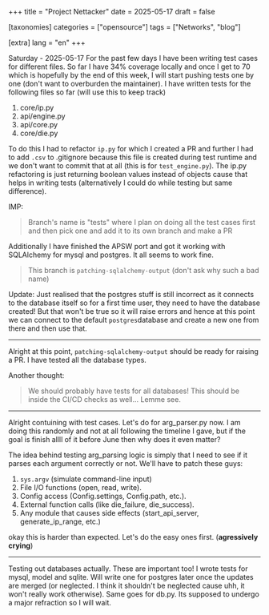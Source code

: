 +++
title = "Project Nettacker"
date = 2025-05-17
draft = false

[taxonomies]
categories = ["opensource"]
tags = ["Networks", "blog"]

[extra]
lang = "en"
+++

Saturday - 2025-05-17
For the past few days I have been writing test cases for different files. So far I have 34% coverage locally and once I get to 70 which is hopefully by the end of this week, I will start pushing tests one by one (don't want to overburden the maintainer). I have written tests for the following files so far (will use this to keep track)

1. core/ip.py
2. api/engine.py
3. api/core.py
4. core/die.py

To do this I had to refactor `ip.py` for which I created a PR and further I had to add `.csv` to .gitignore because this file is created during test runtime and we don't want to commit that at all (this is for `test_engine.py`). The ip.py refactoring is just returning boolean values instead of objects cause that helps in writing tests (alternatively I could do while testing but same difference).


IMP:
> Branch's name is "tests" where I plan on doing all the test cases first and then pick one and add it to its own branch and make a PR

Additionally I have finished the APSW port and got it working with SQLAlchemy for mysql and postgres. It all seems to work fine.

> This branch is `patching-sqlalchemy-output` (don't ask why such a bad name)

Update: Just realised that the postgres stuff is still incorrect as it connects to the database itself so for a first time user, they need to have the database created! But that won't be true so it will raise errors and hence at this point we can connect to the default `postgres`database and create a new one from there and then use that.

---

Alright at this point, `patching-sqlalchemy-output` should be ready for raising a PR. I have tested all the database types.

Another thought:
> We should probably have tests for all databases! This should be inside the CI/CD checks as well... Lemme see.

---

Alright contuining with test cases. Let's do for arg_parser.py now. I am doing this randomly and not at all following the timeline I gave, but if the goal is finish allll of it before June then why does it even matter?


The idea behind testing arg_parsing logic is simply that I need to see if it parses each argument correctly or not. We'll have to patch these guys:

1. `sys.argv` (simulate command-line input)
2. File I/O functions (open, read, write).
3. Config access (Config.settings, Config.path, etc.).
4. External function calls (like die_failure, die_success).
5. Any module that causes side effects (start_api_server, generate_ip_range, etc.)

okay this is harder than expected. Let's do the easy ones first. (**agressively crying**)

---

Testing out databases actually. These are important too! I wrote tests for mysql, model and sqlite. Will write one for postgres later once the updates are merged (or neglected. I think it shouldn't be neglected cause uhh, it won't really work otherwise). Same goes for db.py. Its supposed to undergo a major refraction so I will wait.